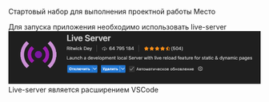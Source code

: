 Стартовый набор для выполнения проектной работы Место

Для запуска приложения необходимо использовать live-server
![изображение live-server](image.png)
Live-server является расширением VSCode
